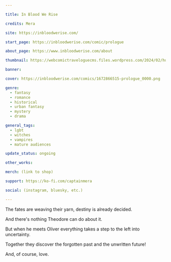 ```yaml
---

title: In Blood We Rise

credits: Mera

site: https://inbloodwerise.com/

start_page: https://inbloodwerise.com/comic/prologue

about_page: https://www.inbloodwerise.com/about

thumbnail: https://webcomictraveloguecms.files.wordpress.com/2024/02/hubbox_inblood.png

banner:

cover: https://inbloodwerise.com/comics/1672866515-prologue_0000.png

genre:
  - fantasy
  - romance
  - historical
  - urban fantasy
  - mystery
  - drama

general_tags: 
  - lgbt
  - witches
  - vampires
  - mature audiences

update_status: ongoing

other_works:

merch: (link to shop)

support: https://ko-fi.com/captainmera

social: (instagram, bluesky, etc.)

---
```


The fates are weaving their yarn, destiny is already decided.

And there's nothing Theodore can do about it.

But when he meets Oliver everything takes a step to the left into uncertainty. 

Together they discover the forgotten past and the unwritten future!

And, of course, love.